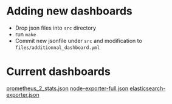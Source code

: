 # Adding new dashboards

- Drop json files into `src` directory
- run `make`
- Commit new jsonfile under `src` and modification to `files/additionnal_dashboard.yml`

# Current dashboards

[prometheus_2_stats.json](https://github.com/grafana/grafana/blob/master/public/app/plugins/datasource/prometheus/dashboards/prometheus_2_stats.json)
[node-exporter-full.json](https://github.com/rfrail3/grafana-dashboards/blob/master/prometheus/node-exporter-full.json)
[elasticsearch-exporter.json](https://github.com/justwatchcom/elasticsearch_exporter/blob/master/examples/grafana/dashboard.json)
